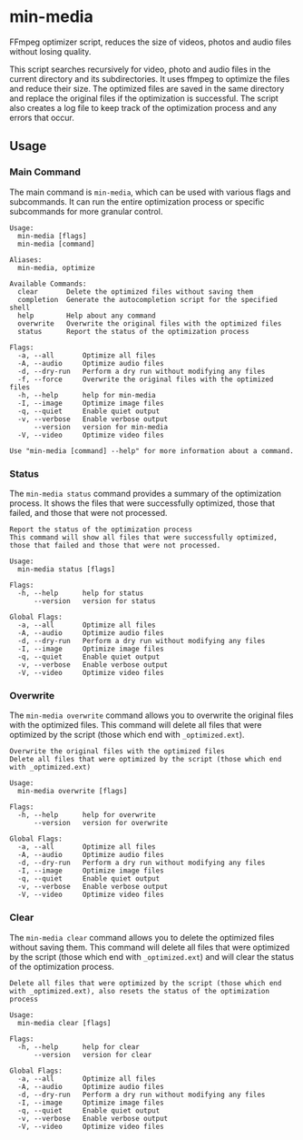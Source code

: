 # min-media

FFmpeg optimizer script, reduces the size of videos, photos and audio files without losing quality.

This script searches recursively for video, photo and audio files in the current directory and its subdirectories.
It uses ffmpeg to optimize the files and reduce their size.
The optimized files are saved in the same directory and replace the original files if the optimization is successful.
The script also creates a log file to keep track of the optimization process and any errors that occur.

## Usage

### Main Command

The main command is `min-media`, which can be used with various flags and subcommands.
It can run the entire optimization process or specific subcommands for more granular control.


```plaintext
Usage:
  min-media [flags]
  min-media [command]

Aliases:
  min-media, optimize

Available Commands:
  clear       Delete the optimized files without saving them
  completion  Generate the autocompletion script for the specified shell
  help        Help about any command
  overwrite   Overwrite the original files with the optimized files
  status      Report the status of the optimization process

Flags:
  -a, --all       Optimize all files
  -A, --audio     Optimize audio files
  -d, --dry-run   Perform a dry run without modifying any files
  -f, --force     Overwrite the original files with the optimized files
  -h, --help      help for min-media
  -I, --image     Optimize image files
  -q, --quiet     Enable quiet output
  -v, --verbose   Enable verbose output
      --version   version for min-media
  -V, --video     Optimize video files

Use "min-media [command] --help" for more information about a command.
```

### Status

The `min-media status` command provides a summary of the optimization process.
It shows the files that were successfully optimized, those that failed, and those that were not processed.

```plaintext
Report the status of the optimization process
This command will show all files that were successfully optimized, those that failed and those that were not processed.

Usage:
  min-media status [flags]

Flags:
  -h, --help      help for status
      --version   version for status

Global Flags:
  -a, --all       Optimize all files
  -A, --audio     Optimize audio files
  -d, --dry-run   Perform a dry run without modifying any files
  -I, --image     Optimize image files
  -q, --quiet     Enable quiet output
  -v, --verbose   Enable verbose output
  -V, --video     Optimize video files
```

### Overwrite

The `min-media overwrite` command allows you to overwrite the original files with the optimized files.
This command will delete all files that were optimized by the script (those which end with `_optimized.ext`).

```plaintext
Overwrite the original files with the optimized files
Delete all files that were optimized by the script (those which end with _optimized.ext)

Usage:
  min-media overwrite [flags]

Flags:
  -h, --help      help for overwrite
      --version   version for overwrite

Global Flags:
  -a, --all       Optimize all files
  -A, --audio     Optimize audio files
  -d, --dry-run   Perform a dry run without modifying any files
  -I, --image     Optimize image files
  -q, --quiet     Enable quiet output
  -v, --verbose   Enable verbose output
  -V, --video     Optimize video files
```

### Clear

The `min-media clear` command allows you to delete the optimized files without saving them.
This command will delete all files that were optimized by the script (those which end with `_optimized.ext`) and will clear the status of the optimization process.

```plaintext
Delete all files that were optimized by the script (those which end with _optimized.ext), also resets the status of the optimization process

Usage:
  min-media clear [flags]

Flags:
  -h, --help      help for clear
      --version   version for clear

Global Flags:
  -a, --all       Optimize all files
  -A, --audio     Optimize audio files
  -d, --dry-run   Perform a dry run without modifying any files
  -I, --image     Optimize image files
  -q, --quiet     Enable quiet output
  -v, --verbose   Enable verbose output
  -V, --video     Optimize video files
```
